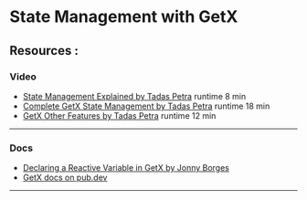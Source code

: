 # State Management with GetX

## **Resources** :

### Video

- [State Management Explained by Tadas Petra](https://www.youtube.com/watch?v=Z19jwxd_u0A) runtime 8 min
- [Complete GetX State Management by Tadas Petra](https://www.youtube.com/watch?v=CNpXbeI_slw&t=332s) runtime 18 min
- [GetX Other Features by Tadas Petra](https://www.youtube.com/watch?v=ttQtlX_Q0eU&list=RDLVCNpXbeI_slw&index=2) runtime 12 min

---
### Docs

- [Declaring a Reactive Variable in GetX by Jonny Borges](https://github.com/jonataslaw/getx/blob/master/documentation/en_US/state_management.md)
- [GetX docs on pub.dev](https://pub.dev/packages/get)

---